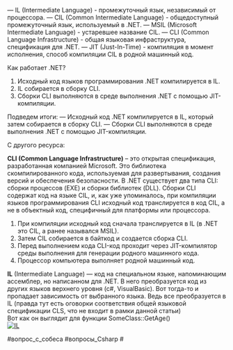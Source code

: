 
— IL (Intermediate Language) - промежуточный язык, независимый от процессора.
— CIL (Common Intermediate Language) - общедоступный промежуточный язык, используемый в .NET.
— MSIL (Microsoft Intermediate Language) - устаревшее название CIL.
— CLI (Common Language Infrastructure) - общая языковая инфраструктура, спецификация для .NET.
— JIT (Just-In-Time) - компиляция в момент исполнения, способ компиляции CIL в родной машинный код.

Как работает .NET?
1. Исходный код языков программирования .NET компилируется в IL.
2. IL собирается в сборку CLI.
3. Сборки CLI выполняются в среде выполнения .NET с помощью JIT-компиляции.

Подведем итоги:
— Исходный код .NET компилируется в IL, который затем собирается в сборку CLI.
— Сборки CLI выполняются в среде выполнения .NET с помощью JIT-компиляции.

С другого ресурса:

**CLI (Common Language Infrastructure)** – это открытая спецификация, разработанная компанией Microsoft. Это библиотека скомпилированного кода, используемая для развертывания, создания версий и обеспечения безопасности. В .NET существует два типа CLI: сборки процессов (EXE) и сборки библиотек (DLL). Сборки CLI содержат код на языке CIL, и, как уже упоминалось, при компиляции языков программирования CLI исходный код транслируется в код CIL, а не в объектный код, специфичный для платформы или процессора.

1. При компиляции исходный код сначала транслируется в IL (в .NET это CIL, а ранее назывался MSIL).
2. Затем CIL собирается в байткод и создается сборка CLI.
3. Перед выполнением кода CLI-код проходит через JIT-компилятор среды выполнения для генерации родного машинного кода.
4. Процессор компьютера выполняет родной машинный код.



**IL** (Intermediate Language) — код на специальном языке, напоминающим ассемблер, но написанном для .NET. В него преобразуется код из других языков верхнего уровня (c#, VisualBasic). Вот тогда-то и пропадает зависимость от выбранного языка. Ведь все преобразуется в IL (правда тут есть оговорки соответствия общей языковой спецификации CLS, что не входит в рамки данной статьи)  
Вот как он выглядит для функции SomeClass::GetAge()  
[![IL](https://habrastorage.org/r/w1560/getpro/habr/post_images/d74/489/e68/d74489e68d5cdd93ad46682e50960afc.jpg)](http://www.flickr.com/photos/49055286@N07/4497521477/ "IL by asArtem, on Flickr")

#вопрос_с_собеса #вопросы_Csharp #